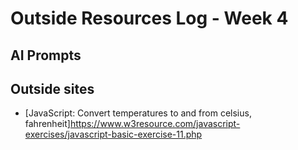 # Outside Resources Log - Week 4

## AI Prompts


## Outside sites
+ [JavaScript: Convert temperatures to and from celsius, fahrenheit]https://www.w3resource.com/javascript-exercises/javascript-basic-exercise-11.php